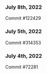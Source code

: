 ### July 8th, 2022

Commit #122429

### July 5th, 2022

Commit #314353


### July 4th, 2022

Commit #72281
